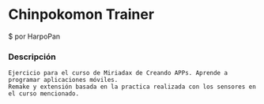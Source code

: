 # Chinpokomon Trainer
$ por HarpoPan

### Descripción

    Ejercicio para el curso de Miriadax de Creando APPs. Aprende a programar aplicaciones móviles.
    Remake y extensión basada en la practica realizada con los sensores en el curso mencionado.

